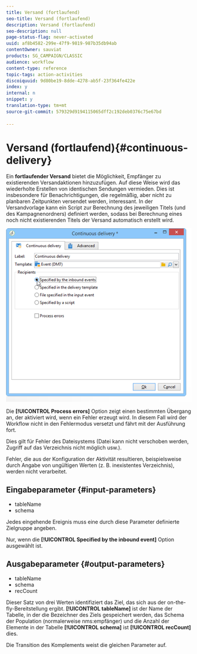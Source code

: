 ```yaml
---
title: Versand (fortlaufend)
seo-title: Versand (fortlaufend)
description: Versand (fortlaufend)
seo-description: null
page-status-flag: never-activated
uuid: af8b4582-299e-47f9-9819-987b35db94ab
contentOwner: sauviat
products: SG_CAMPAIGN/CLASSIC
audience: workflow
content-type: reference
topic-tags: action-activities
discoiquuid: 9d80be19-8dde-4278-ab5f-23f364fe422e
index: y
internal: n
snippet: y
translation-type: tm+mt
source-git-commit: 579329d9194115065dff2c192deb0376c75e67bd

---
```



# Versand (fortlaufend){#continuous-delivery}

Ein **fortlaufender Versand** bietet die Möglichkeit, Empfänger zu existierenden Versandaktionen hinzuzufügen. Auf diese Weise wird das wiederholte Erstellen von identischen Sendungen vermieden. Dies ist insbesondere für Benachrichtigungen, die regelmäßig, aber nicht zu planbaren Zeitpunkten versendet werden, interessant. In der Versandvorlage kann ein Script zur Berechnung des jeweiligen Titels (und des Kampagnenordners) definiert werden, sodass bei Berechnung eines noch nicht existierenden Titels der Versand automatisch erstellt wird.

![](assets/edit_diffusion_fil.png)

Die **[!UICONTROL Process errors]** Option zeigt einen bestimmten Übergang an, der aktiviert wird, wenn ein Fehler erzeugt wird. In diesem Fall wird der Workflow nicht in den Fehlermodus versetzt und fährt mit der Ausführung fort.

Dies gilt für Fehler des Dateisystems (Datei kann nicht verschoben werden, Zugriff auf das Verzeichnis nicht möglich usw.).

Fehler, die aus der Konfiguration der Aktivität resultieren, beispielsweise durch Angabe von ungültigen Werten (z. B. inexistentes Verzeichnis), werden nicht verarbeitet.

## Eingabeparameter {#input-parameters}

* tableName
* schema

Jedes eingehende Ereignis muss eine durch diese Parameter definierte Zielgruppe angeben.

Nur, wenn die **[!UICONTROL Specified by the inbound event]** Option ausgewählt ist.

## Ausgabeparameter {#output-parameters}

* tableName
* schema
* recCount

Dieser Satz von drei Werten identifiziert das Ziel, das sich aus der on-the-fly-Bereitstellung ergibt. **[!UICONTROL tableName]** ist der Name der Tabelle, in der die Bezeichner des Ziels gespeichert werden, das Schema der Population (normalerweise nms:empfänger) und die Anzahl der Elemente in der Tabelle **[!UICONTROL schema]** ist **[!UICONTROL recCount]** dies.

Die Transition des Komplements weist die gleichen Parameter auf.

